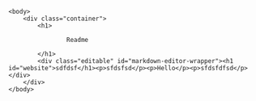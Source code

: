 <!DOCTYPE html>
<html lang="en">
	<head>
		<meta charset="utf-8" />
		<title>HTML markdown editor</title>
		<meta name="viewport" content="width=device-width, initial-scale=1.0, maximum-scale=1.0, user-scalable=no" />
		<link href="//fonts.googleapis.com/css?family=Inconsolata:400|Open+Sans:400italic,700italic,700,400|Merriweather:400,400italic,700,700italic" rel="stylesheet" type="text/css" />
		<link href="https://app.cloudcannon.com/assets/markdown-editor-10984b51b3bc4af8a7b07ba553e094e9.css" rel="stylesheet" type="text/css" class="cms-no-rewrite" />
	</head>

	<body>
		<div class="container">
			<h1>
				
					Readme
				
			</h1>
			<div class="editable" id="markdown-editor-wrapper"><h1 id="website">sdfdsf</h1><p>sfdsfsd</p><p>Hello</p><p>sfdsfdfsd</p></div>
		</div>
	</body>
</html>
